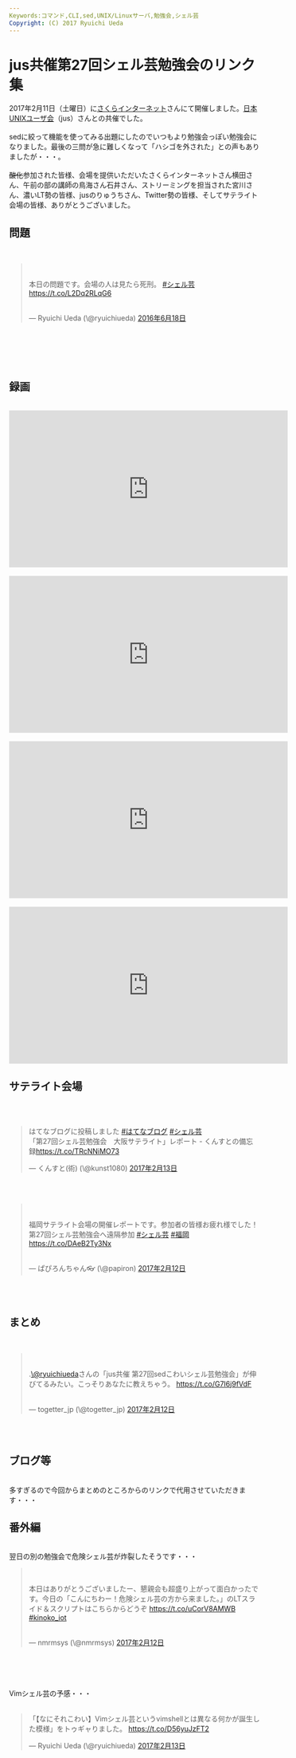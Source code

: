 ```yaml
---
Keywords:コマンド,CLI,sed,UNIX/Linuxサーバ,勉強会,シェル芸
Copyright: (C) 2017 Ryuichi Ueda
---
```


# jus共催第27回シェル芸勉強会のリンク集
2017年2月11日（土曜日）に<a href="https://www.sakura.ad.jp/" target="_blank">さくらインターネット</a>さんにて開催しました。<a href="https://www.jus.or.jp/" target="_blank">日本UNIXユーザ会</a>（jus）さんとの共催でした。<br />
<br />
sedに絞って機能を使ってみる出題にしたのでいつもより勉強会っぽい勉強会になりました。最後の三問が急に難しくなって「ハシゴを外された」との声もありましたが・・・。<br />
<br />
<del datetime="2017-02-12T13:28:52+00:00">酸化</del>参加された皆様、会場を提供いただいたさくらインターネットさん横田さん、午前の部の講師の鳥海さん石井さん、ストリーミングを担当された宮川さん、濃いLT勢の皆様、jusのりゅうちさん、Twitter勢の皆様、そしてサテライト会場の皆様、ありがとうございました。<br />
<h2>問題</h2><br />
<blockquote class="twitter-tweet" data-lang="ja"><br />
<p dir="ltr" lang="ja">本日の問題です。会場の人は見たら死刑。 <a href="https://twitter.com/hashtag/%E3%82%B7%E3%82%A7%E3%83%AB%E8%8A%B8?src=hash">#シェル芸</a><a href="https://t.co/L2Dq2RLqG6">https://t.co/L2Dq2RLqG6</a></p><br />
— Ryuichi Ueda (\@ryuichiueda) <a href="https://twitter.com/ryuichiueda/status/744031643145502720">2016年6月18日</a></blockquote><br />
<script async src="//platform.twitter.com/widgets.js" charset="utf-8"></script><br />
<br />
&nbsp;<br />
<h2>録画</h2><br />
<iframe src="https://www.youtube.com/embed/oeNFq5t_frc" width="560" height="315" frameborder="0" allowfullscreen="allowfullscreen"></iframe><br />
<br />
<iframe src="https://www.youtube.com/embed/cDt2Olr0x84" width="560" height="315" frameborder="0" allowfullscreen="allowfullscreen"></iframe><br />
<br />
<iframe src="https://www.youtube.com/embed/BXM4pmvxrq4" width="560" height="315" frameborder="0" allowfullscreen="allowfullscreen"></iframe><br />
<br />
<iframe src="https://www.youtube.com/embed/JBax4En3EeM" width="560" height="315" frameborder="0" allowfullscreen="allowfullscreen"></iframe><br />
<h2>サテライト会場</h2><br />
<br />
<blockquote class="twitter-tweet" data-lang="ja"><p lang="ja" dir="ltr">はてなブログに投稿しました <a href="https://twitter.com/hashtag/%E3%81%AF%E3%81%A6%E3%81%AA%E3%83%96%E3%83%AD%E3%82%B0?src=hash">#はてなブログ</a> <a href="https://twitter.com/hashtag/%E3%82%B7%E3%82%A7%E3%83%AB%E8%8A%B8?src=hash">#シェル芸</a><br>「第27回シェル芸勉強会　大阪サテライト」レポート - くんすとの備忘録<a href="https://t.co/TRcNNiMO73">https://t.co/TRcNNiMO73</a></p>&mdash; くんすと(術) (\@kunst1080) <a href="https://twitter.com/kunst1080/status/831155496753115137">2017年2月13日</a></blockquote> <script async src="//platform.twitter.com/widgets.js" charset="utf-8"></script><br />
<br />
<blockquote class="twitter-tweet" data-lang="ja"><br />
<p dir="ltr" lang="ja">福岡サテライト会場の開催レポートです。参加者の皆様お疲れ様でした！第27回シェル芸勉強会へ遠隔参加 <a href="https://twitter.com/hashtag/%E3%82%B7%E3%82%A7%E3%83%AB%E8%8A%B8?src=hash">#シェル芸</a> <a href="https://twitter.com/hashtag/%E7%A6%8F%E5%B2%A1?src=hash">#福岡</a> <a href="https://t.co/DAeB2Ty3Nx">https://t.co/DAeB2Ty3Nx</a></p><br />
— ぱぴろんちゃん👓 (\@papiron) <a href="https://twitter.com/papiron/status/830680756926107648">2017年2月12日</a></blockquote><br />
<script async src="//platform.twitter.com/widgets.js" charset="utf-8"></script><br />
<h2>まとめ</h2><br />
<blockquote class="twitter-tweet" data-lang="ja"><br />
<p dir="ltr" lang="ja">.<a href="https://twitter.com/ryuichiueda">\@ryuichiueda</a>さんの「jus共催 第27回sedこわいシェル芸勉強会」が伸びてるみたい。こっそりあなたに教えちゃう。 <a href="https://t.co/G7I6j9fVdF">https://t.co/G7I6j9fVdF</a></p><br />
— togetter_jp (\@togetter_jp) <a href="https://twitter.com/togetter_jp/status/830778510000001025">2017年2月12日</a></blockquote><br />
<script async src="//platform.twitter.com/widgets.js" charset="utf-8"></script><br />
<h2>ブログ等</h2><br />
多すぎるので今回からまとめのところからのリンクで代用させていただきます・・・<br />
<h2>番外編</h2><br />
翌日の別の勉強会で危険シェル芸が炸裂したそうです・・・<br />
<blockquote class="twitter-tweet" data-lang="ja"><br />
<p dir="ltr" lang="ja">本日はありがとうございましたー、懇親会も超盛り上がって面白かったです。今日の「こんにちわー！危険シェル芸の方から来ました。」のLTスライド＆スクリプトはこちらからどうぞ <a href="https://t.co/uCorV8AMWB">https://t.co/uCorV8AMWB</a> <a href="https://twitter.com/hashtag/kinoko_iot?src=hash">#kinoko_iot</a></p><br />
— nmrmsys (\@nmrmsys) <a href="https://twitter.com/nmrmsys/status/830764942382895104">2017年2月12日</a></blockquote><br />
<script async src="//platform.twitter.com/widgets.js" charset="utf-8"></script><br />
<br />
<br />
Vimシェル芸の予感・・・<br />
<br />
<blockquote class="twitter-tweet" data-lang="ja"><p lang="ja" dir="ltr">「【なにそれこわい】Vimシェル芸というvimshellとは異なる何かが誕生した模様」をトゥギャりました。 <a href="https://t.co/D56yuJzFT2">https://t.co/D56yuJzFT2</a></p>&mdash; Ryuichi Ueda (\@ryuichiueda) <a href="https://twitter.com/ryuichiueda/status/830930574936141824">2017年2月13日</a></blockquote><br />
<script async src="//platform.twitter.com/widgets.js" charset="utf-8"></script>
